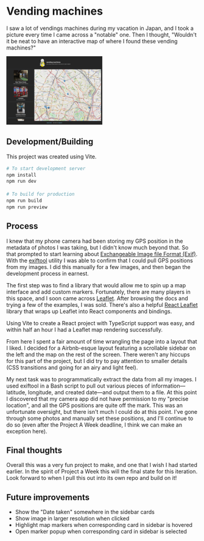 # Vending machines
I saw a lot of vendings machines during my vacation in Japan, and I took a picture every time I came across a "notable" one. Then I thought, "Wouldn't it be neat to have an interactive map of where I found these vending machines?"

<img src="screenshot.png" alt="drawing" width="50%"/>

## Development/Building
This project was created using Vite.

```bash
# To start development server
npm install
npm run dev

# To build for production
npm run build
npm run preview
```

## Process
I knew that my phone camera had been storing my GPS position in the metadata of photos I was taking, but I didn't know much beyond that. So that prompted to start learning about [Exchangeable Image file Format (Exif)](https://en.wikipedia.org/wiki/Exif). With the [exiftool](https://exiftool.org) utility I was able to confirm that I could pull GPS positions from my images. I did this manually for a few images, and then began the development process in earnest.

The first step was to find a library that would allow me to spin up a map interface and add custom markers. Fortunately, there are many players in this space, and I soon came across [Leaflet](https://leafletjs.com). After browsing the docs and trying a few of the examples, I was sold. There's also a helpful [React Leaflet](https://react-leaflet.js.org) library that wraps up Leaflet into React components and bindings.

Using Vite to create a React project with TypeScript support was easy, and within half an hour I had a Leaflet map rendering successfully.

From here I spent a fair amount of time wrangling the page into a layout that I liked. I decided for a Airbnb-esque layout featuring a scrollable sidebar on the left and the map on the rest of the screen. There weren't any hiccups for this part of the project, but I did try to pay attention to smaller details (CSS transitions and going for an airy and light feel).

My next task was to programmatically extract the data from all my images. I used exiftool in a Bash script to pull out various pieces of information&mdash;latitude, longitude, and created date&mdash;and output them to a file. At this point I discovered that my camera app did not have permission to my "precise location", and all the GPS positions are quite off the mark. This was an unfortunate oversight, but there isn't much I could do at this point. I've gone through some photos and manually set these positions, and I'll continue to do so (even after the Project A Week deadline, I think we can make an exception here).

## Final thoughts
Overall this was a very fun project to make, and one that I wish I had started earlier. In the spirit of Project a Week this will the final state for this iteration. Look forward to when I pull this out into its own repo and build on it!

## Future improvements
- Show the "Date taken" somewhere in the sidebar cards
- Show image in larger resolution when clicked
- Highlight map markers when corresponding card in sidebar is hovered
- Open marker popup when corresponding card in sidebar is selected

